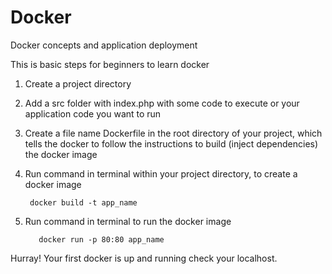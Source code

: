 # Docker
Docker concepts and application deployment

This is basic steps for beginners to learn docker

1. Create a project directory
2. Add a src folder with index.php with some code to execute or your application code you want to run
3. Create a file name Dockerfile in the root directory of your project, which tells the docker to follow the instructions to build (inject dependencies) the docker image
4. Run command in terminal within your project directory, to create a docker image 

        docker build -t app_name
    
5. Run command in terminal to run the docker image

		  docker run -p 80:80 app_name

Hurray! Your first docker is up and running check your localhost.
